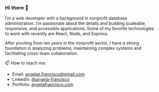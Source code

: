 ### Hi there 👋

I’m a web developer with a background in nonprofit database administration. I’m passionate about the details and building scaleable, responsive, and accessible applications. Some of my favorite technologies to work with recently are React, Node, and Express. 

After pivoting from ten years in the nonprofit sector, I have a strong foundation in analyzing problems, maintaining complex systems and facilitating cross-team collaboration.

📫 How to reach me: 
- Email: [angelat.francisco@gmail.com](mailto:angelat.francisco@gmail.com)
- LinkedIn: [@angela-francisco](https://www.linkedin.com/in/angela-francisco/)
- Portfolio: [angelafrancisco.com](https://angelafrancisco.com/index.html)
<!--
**angelafrancisco/angelafrancisco** is a ✨ _special_ ✨ repository because its `README.md` (this file) appears on your GitHub profile.

Here are some ideas to get you started:

- 🔭 I’m currently working on ...
- 🌱 I’m currently learning ...
- 👯 I’m looking to collaborate on ...
- 🤔 I’m looking for help with ...
- 💬 Ask me about ...
- 📫 How to reach me: ...
- 😄 Pronouns: ...
- ⚡ Fun fact: ...
-->
